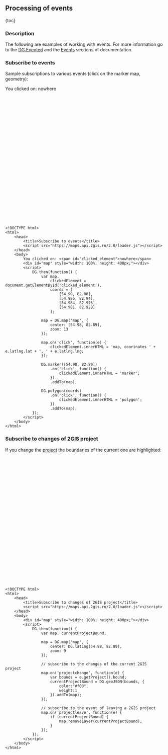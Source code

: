 ## Processing of events

{toc}

### Description

The following are examples of working with events. For more information go to the
<a href="/doc/maps/en/manual/base-classes#dgevented">DG.Evented</a> and the
<a href="/doc/maps/en/manual/base-classes#events">Events</a> sections of documentation.

### Subscribe to events

Sample subscriptions to various events (click on the marker map, geometry):

You clicked on: <span id="clicked_element">nowhere</span>
<script src="https://maps.api.2gis.ru/2.0/loader.js"></script>
<div id="map" style="width: 100%; height: 400px;"></div>
<script>
    DG.then(function() {
        var map,
            clickedElement = document.getElementById('clicked_element'),
            coords = [
                [54.99, 82.88],
                [54.985, 82.94],
                [54.984, 82.925],
                [54.981, 82.928]
            ];

        map = DG.map('map', {
            center: [54.98, 82.89],
            zoom: 13
        });

        map.on('click', function(e) {
            clickedElement.innerHTML = 'map, coorinates ' + e.latlng.lat + ', ' + e.latlng.lng;
        });

        DG.marker([54.98, 82.89])
            .on('click', function() {
                clickedElement.innerHTML = 'marker';
            })
            .addTo(map);

        DG.polygon(coords)
            .on('click', function() {
                clickedElement.innerHTML = 'polygon';
            })
            .addTo(map);
    });
</script>

    <!DOCTYPE html>
    <html>
        <head>
            <title>Subscribe to events</title>
            <script src="https://maps.api.2gis.ru/2.0/loader.js"></script>
        </head>
        <body>
            You clicked on: <span id="clicked_element">nowhere</span>
            <div id="map" style="width: 100%; height: 400px;"></div>
            <script>
                DG.then(function() {
                    var map,
                        clickedElement = document.getElementById('clicked_element'),
                        coords = [
                            [54.99, 82.88],
                            [54.985, 82.94],
                            [54.984, 82.925],
                            [54.981, 82.928]
                        ];

                    map = DG.map('map', {
                        center: [54.98, 82.89],
                        zoom: 13
                    });

                    map.on('click', function(e) {
                        clickedElement.innerHTML = 'map, coorinates ' + e.latlng.lat + ', ' + e.latlng.lng;
                    });

                    DG.marker([54.98, 82.89])
                        .on('click', function() {
                            clickedElement.innerHTML = 'marker';
                        })
                        .addTo(map);

                    DG.polygon(coords)
                        .on('click', function() {
                            clickedElement.innerHTML = 'polygon';
                        })
                        .addTo(map);
                });
            </script>
        </body>
    </html>

### Subscribe to changes of 2GIS project

If you change the <a href="/doc/maps/en/manual/map#map-projectdetector">project</a> the boundaries of the current one are highlighted:

<div id="map1" style="width: 100%; height: 400px;"></div>
<script>
    DG.then(function() {
        var map, currentProjectBound;

        map = DG.map('map1', {
            center: DG.latLng(54.98, 82.89),
            zoom: 9
        });

        // subscribe to the changes of the current 2GIS project
        map.on('projectchange', function(e) {
            var bounds = e.getProject().bound;
            currentProjectBound = DG.geoJSON(bounds, {
                color:"#f03",
                weight:1
            }).addTo(map);
        });

        // subscribe to the event of leaving a 2GIS proejct
        map.on('projectleave', function(e) {
            if (currentProjectBound) {
                map.removeLayer(currentProjectBound);
            }
        });
    });
</script>

    <!DOCTYPE html>
    <html>
        <head>
            <title>Subscribe to changes of 2GIS project</title>
            <script src="https://maps.api.2gis.ru/2.0/loader.js"></script>
        </head>
        <body>
            <div id="map" style="width: 100%; height: 400px;"></div>
            <script>
                DG.then(function() {
                    var map, currentProjectBound;

                    map = DG.map('map', {
                        center: DG.latLng(54.98, 82.89),
                        zoom: 9
                    });

                    // subscribe to the changes of the current 2GIS project
                    map.on('projectchange', function(e) {
                        var bounds = e.getProject().bound;
                        currentProjectBound = DG.geoJSON(bounds, {
                            color:"#f03",
                            weight:1
                        }).addTo(map);
                    });

                    // subscribe to the event of leaving a 2GIS project
                    map.on('projectleave', function(e) {
                        if (currentProjectBound) {
                            map.removeLayer(currentProjectBound);
                        }
                    });
                });
            </script>
        </body>
    </html>

